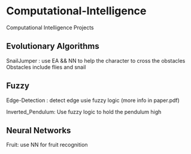 # Computational-Intelligence
Computational Intelligence Projects

## Evolutionary Algorithms
SnailJumper : use EA && NN to help the character to cross the obstacles Obstacles include flies and snail

## Fuzzy
Edge-Detection : detect edge usie fuzzy logic (more info in paper.pdf)

Inverted_Pendulum: Use fuzzy logic to hold the pendulum high

## Neural Networks
Fruit: use NN for fruit recognition